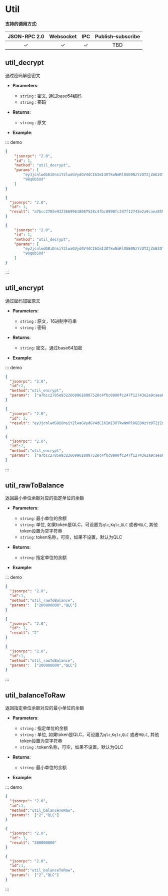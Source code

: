 # Util

**支持的调用方式:**

| JSON-RPC 2.0 | Websocket | IPC | Publish–subscribe | 
|:------------:|:-----------:|:-----:|:-----:|
| &#x2713; | &#x2713; |  &#x2713;|TBD |



## util_decrypt
通过密码解密密文
- **Parameters**: 
  - `string` : 密文, 通过base64编码
  - `string` : 密码

  
- **Returns**: 
  - `string` : 原文

- **Example**:

::: demo
```json tab:Request
{
	"jsonrpc": "2.0",
	"id": 1,
	"method": "util_decrypt",
	"params": [
		"eyJjcnlwdG8iOnsiY2lwaGVydGV4dCI6ImI3OTkwNmRlOGE0NzYzOTZjZmE2OTM4ZjFmZjMxMTdjMjVlZWVhNDMzNTJiNmM1MTA2MDA2ZGJiODFkN2FhNGY5NWIxMjEzYmE3ZDIzM2MyNTU0NGIyYzg1MDYwNGRjMyIsIm5vbmNlIjoiYzNkMzk1NDdhZGFhMWZlZWZmODBmMWI4Iiwic2NyeXB0cGFyYW1zIjp7Im4iOjI2MjE0NCwiciI6OCwicCI6MSwia2V5bGVuIjozMiwic2FsdCI6ImE0NGJiMmU0MTMxMDYyNTc1NWEyOWVkYzg3NGFmMzFkNTk1M2QzNzQyODMwNDk2YTUyZjdkMjY2ZWYxMzMzMTAifX0sInRpbWVzdGFtcCI6MTU1MzU4ODc5N30=",
		"98qUb5Ud"
	]
}


```

```json tab:Response
{
  "jsonrpc": "2.0",
  "id": 1,
  "result": "a7bcc2785e93226699618087528c4fbc8990fc247f12743e2a9caea8590756a0"
}


```

```json test
{
	"jsonrpc": "2.0",
	"id": 1,
	"method": "util_decrypt",
	"params": [
		"eyJjcnlwdG8iOnsiY2lwaGVydGV4dCI6ImI3OTkwNmRlOGE0NzYzOTZjZmE2OTM4ZjFmZjMxMTdjMjVlZWVhNDMzNTJiNmM1MTA2MDA2ZGJiODFkN2FhNGY5NWIxMjEzYmE3ZDIzM2MyNTU0NGIyYzg1MDYwNGRjMyIsIm5vbmNlIjoiYzNkMzk1NDdhZGFhMWZlZWZmODBmMWI4Iiwic2NyeXB0cGFyYW1zIjp7Im4iOjI2MjE0NCwiciI6OCwicCI6MSwia2V5bGVuIjozMiwic2FsdCI6ImE0NGJiMmU0MTMxMDYyNTc1NWEyOWVkYzg3NGFmMzFkNTk1M2QzNzQyODMwNDk2YTUyZjdkMjY2ZWYxMzMzMTAifX0sInRpbWVzdGFtcCI6MTU1MzU4ODc5N30=",
		"98qUb5Ud"
	]
}


```
:::



## util_encrypt
通过密码加密原文
- **Parameters**: 
    - `string` : 原文，16进制字符串
    - `string` : 密码

  
- **Returns**: 
    - `string`:  密文，通过base64加密

- **Example**:

::: demo
```json tab:Request
{
  "jsonrpc": "2.0",
  "id":2,
  "method":"util_encrypt",
  "params":  ["a7bcc2785e93226699618087528c4fbc8990fc247f12743e2a9caea8590756a0","98qUb5Ud"]
}


```

```json tab:Response
{
  "jsonrpc": "2.0",
  "id": 2,
  "result": "eyJjcnlwdG8iOnsiY2lwaGVydGV4dCI6ImI3OTkwNmRlOGE0NzYzOTZjZmE2OTM4ZjFmZjMxMTdjMjVlZWVhNDMzNTJiNmM1MTA2MDA2ZGJiODFkN2FhNGY5NWIxMjEzYmE3ZDIzM2MyNTU0NGIyYzg1MDYwNGRjMyIsIm5vbmNlIjoiYzNkMzk1NDdhZGFhMWZlZWZmODBmMWI4Iiwic2NyeXB0cGFyYW1zIjp7Im4iOjI2MjE0NCwiciI6OCwicCI6MSwia2V5bGVuIjozMiwic2FsdCI6ImE0NGJiMmU0MTMxMDYyNTc1NWEyOWVkYzg3NGFmMzFkNTk1M2QzNzQyODMwNDk2YTUyZjdkMjY2ZWYxMzMzMTAifX0sInRpbWVzdGFtcCI6MTU1MzU4ODc5N30="
}


```

```json test
{
  "jsonrpc": "2.0",
  "id":2,
  "method":"util_encrypt",
  "params":  ["a7bcc2785e93226699618087528c4fbc8990fc247f12743e2a9caea8590756a0","98qUb5Ud"]
}


```
:::




## util_rawToBalance

返回最小单位余额对应的指定单位的余额

- **Parameters**: 
  - `string`: 最小单位的余额
  - `string`: 单位, 如果token是QLC，可设置为`qlc`,`Kqlc`,`QLC` 或者`MQLC`, 其他token设置为空字符串
  - `string`: token名称，可空，如果不设置，默认为QLC

  
- **Returns**: 
  - `string`:  指定单位的余额

- **Example**:

::: demo
```json tab:Request
{
  "jsonrpc": "2.0",
  "id":1,
  "method":"util_rawToBalance",
  "params":  ["200000000","QLC"]
}


```

```json tab:Response
{
  "jsonrpc": "2.0",
  "id": 1,
  "result": "2"
}


```

```json test
{
  "jsonrpc": "2.0",
  "id":1,
  "method":"util_rawToBalance",
  "params":  ["200000000","QLC"]
}


```
:::


## util_balanceToRaw
返回指定单位余额对应的最小单位的余额
- **Parameters**: 
  - `string` : 指定单位的余额
  - `string` : 单位, 如果token是QLC，可设置为`qlc`,`Kqlc`,`QLC` 或者`MQLC`, 其他token设置为空字符串
  - `string` : token名称，可空，如果不设置，默认为QLC

  
- **Returns**: 
  - `string`: 最小单位的余额

- **Example**:

::: demo
```json tab:Request
{
  "jsonrpc": "2.0",
  "id":1,
  "method":"util_balanceToRaw",
  "params":  ["2","QLC"]
}


```

```json tab:Response
{
  "jsonrpc": "2.0",
  "id": 1,
  "result": "200000000"
}


```

```json test
{
  "jsonrpc": "2.0",
  "id":1,
  "method":"util_balanceToRaw",
  "params":  ["2","QLC"]
}


```
:::

